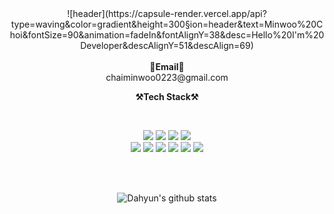 <div align="center">
![header](https://capsule-render.vercel.app/api?type=waving&color=gradient&height=300&section=header&text=Minwoo%20Choi&fontSize=90&animation=fadeIn&fontAlignY=38&desc=Hello%20I'm%20Developer&descAlignY=51&descAlign=69)
<br><br>
<Strong>📧Email📧</Strong>
<br>
chaiminwoo0223@gmail.com
<br>

<p align="center">
    <Strong>⚒️Tech Stack⚒️</Strong><br>
</p>

<br>
<p align="center" display="inline-block">
 <img src="https://img.shields.io/badge/HTML-E34F26?style=for-the-badge&logo=HTML5&logoColor=white"/></a> 
  <img src="https://img.shields.io/badge/CSS-1572B6?style=for-the-badge&logo=CSS3&logoColor=white"/></a>
  <img src="https://img.shields.io/badge/JavaScript-F7DF1E?style=for-the-badge&logo=JavaScript&logoColor=black"/></a>
    <img src="https://img.shields.io/badge/React-61DAFB?style=for-the-badge&logo=React&logoColor=white"/></a>
    <br>
   <img src="https://img.shields.io/badge/Sass-CC6699?style=for-the-badge&logo=Sass&logoColor=white"/></a>
  <img src="https://img.shields.io/badge/Tailwind CSS-06B6D4?style=for-the-badge&logo=Tailwind CSS&logoColor=white"/></a>
  <img src="https://img.shields.io/badge/Bootstrap-7952B3?style=for-the-badge&logo=Bootstrap&logoColor=white"/></a>
        <img src="https://img.shields.io/badge/jQuery-0769AD?style=for-the-badge&logo=jQuery&logoColor=white"/></a>
    <img src="https://img.shields.io/badge/mysql-4479A1?style=for-the-badge&logo=mysql&logoColor=white"></a>
    <img src="https://img.shields.io/badge/Python-3776AB?style=for-the-badge&logo=Python&logoColor=white"> 
</p>

<br>
<br>

![Dahyun's github stats](https://github-readme-stats.vercel.app/api?username=Dayhun&show_icons=true)
</div>
